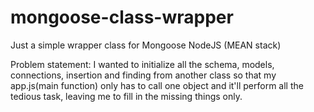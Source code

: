 # mongoose-class-wrapper

Just a simple wrapper class for Mongoose NodeJS (MEAN stack)

Problem statement:
I wanted to initialize all the schema, models, connections, insertion and finding from another class so that my app.js(main function) only has to call one object and it'll perform all the tedious task, leaving me to fill in the missing things only.
